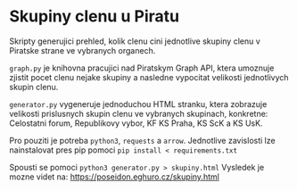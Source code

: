 # Skupiny clenu u Piratu
Skripty generujici prehled, kolik clenu cini jednotlive skupiny clenu
v Piratske strane ve vybranych organech.

`graph.py` je knihovna pracujici nad Piratskym Graph API, ktera umoznuje
zjistit pocet clenu nejake skupiny a nasledne vypocitat velikosti jednotlivych
skupin clenu.

`generator.py` vygeneruje jednoduchou HTML stranku, ktera zobrazuje velikosti
prislusnych skupin clenu ve vybranych skupinach, konkretne: Celostatni forum,
Republikovy vybor, KF KS Praha, KS ScK a KS UsK.

Pro pouziti je potreba `python3`, `requests` a `arrow`.
Jednotlive zavislosti lze nainstalovat pres pip pomoci `pip install < requirements.txt`

Spousti se pomoci `python3 generator.py > skupiny.html`
Vysledek je mozne videt na: https://poseidon.eghuro.cz/skupiny.html
